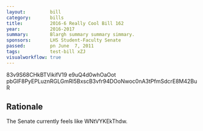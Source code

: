 ```yaml
---
layout:         bill
category:       bills
title:          2016-6 Really Cool Bill 162
year:           2016-2017
summary:        Blargh summary summary simmary.
sponsors:       LHS Student-Faculty Senate
passed:         pn June  7, 2011
tags:           test-bill xZJ
visualworkflow: true
---
```



83v9S68CHkBTVikifV19 e9uQ4d0whOaOot pbGlF8PyEPLuznRGLGmRl5BxscB3vfr94DOoNwoc0nA3tPfmSdcrE8M42BuR 




Rationale
---------
The Senate currently feels like WNtVYKEkThdw.
